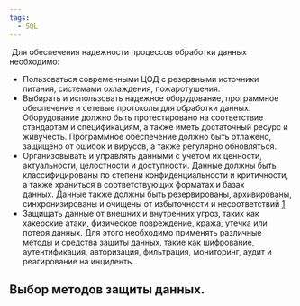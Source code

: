 ```yaml
---
tags:
  - SQL
---
```

 Для обеспечения надежности процессов обработки данных необходимо:

- Пользоваться современными ЦОД с резервными источники питания, системами охлаждения, пожаротушения. 
- Выбирать и использовать надежное оборудование, программное обеспечение и сетевые протоколы для обработки данных. Оборудование должно быть протестировано на соответствие стандартам и спецификациям, а также иметь достаточный ресурс и живучесть. Программное обеспечение должно быть отлажено, защищено от ошибок и вирусов, а также регулярно обновляться. 
- Организовывать и управлять данными с учетом их ценности, актуальности, целостности и доступности. Данные должны быть классифицированы по степени конфиденциальности и критичности, а также храниться в соответствующих форматах и базах данных. Данные также должны быть резервированы, архивированы, синхронизированы и очищены от избыточности и несоответствий [1](https://www.meruspower.fi/ru/applications/data-centers/).
- Защищать данные от внешних и внутренних угроз, таких как хакерские атаки, физическое повреждение, кража, утечка или потеря данных. Для этого необходимо применять различные методы и средства защиты данных, такие как шифрование, аутентификация, авторизация, фильтрация, мониторинг, аудит и реагирование на инциденты .
## Выбор методов защиты данных.